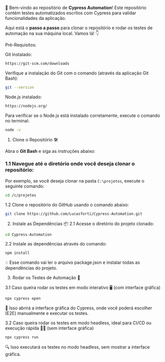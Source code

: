 🎉 Bem-vindo ao repositório de **Cypress Automation**! Este repositório contém testes automatizados escritos com Cypress para validar funcionalidades da aplicação.

Aqui está o **passo a passo** para clonar o repositório e rodar os testes de automação na sua máquina local. Vamos lá! 👇


Pré-Requisitos:

Git Instalado:
```bash
https://git-scm.com/downloads
```
Verifique a instalação do Git com o comando (através da aplicação Git Bash):
```bash
git --version
```
Node.js instalado:
```bash
https://nodejs.org/
```
Para verificar se o Node.js está instalado corretamente, execute o comando no terminal:
```bash
node -v
```

1. Clone o Repositório 🛠️

Abra o **Git Bash** e siga as instruções abaixo:

### 1.1 Navegue até o diretório onde você deseja clonar o repositório:
Por exemplo, se você deseja clonar na pasta `C:\projetos`, execute o seguinte comando:
```bash
cd /c/projetos
```

1.2 Clone o repositório do GitHub usando o comando abaixo:
```bash
git clone https://github.com/Lucasforti/Cypress-Automation.git
```

2. Instale as Dependências 📦
2.1 Acesse o diretório do projeto clonado:
```bash
cd Cypress-Automation
```
2.2 Instale as dependências através do comando:
```bash
npm install
```
💡 Esse comando vai ler o arquivo package.json e instalar todas as dependências do projeto.

3. Rodar os Testes de Automação 🎯

3.1 Caso queira rodar os testes em modo interativo 🖥️ (com interface gráfica)
```bash
npx cypress open
```
🌟 Isso abrirá a interface gráfica do Cypress, onde você poderá escolher (E2E) manualmente e executar os testes.

3.2 Caso queira rodar os testes em modo headless, ideal para CI/CD ou execução rápida 🏃‍♂️ (sem interface gráfica)

```bash
npx cypress run
```
🔍 Isso executará os testes no modo headless, sem mostrar a interface gráfica.
